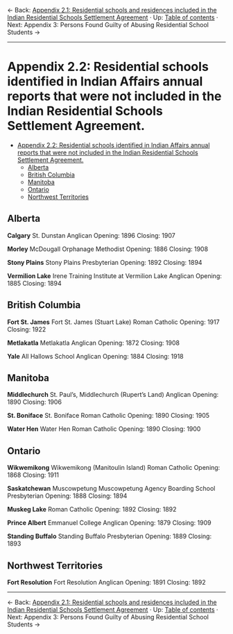 &larr; Back: [Appendix 2.1: Residential schools and residences included in the Indian Residential Schools Settlement Agreement](/trc/appendix-2-1) &middot; Up: [Table of contents](/trc/#table-of-contents) &middot; Next: Appendix 3: Persons Found Guilty of Abusing Residential School Students &rarr;

______________________

# Appendix 2.2: Residential schools identified in Indian Affairs annual reports that were not included in the Indian Residential Schools Settlement Agreement.

- [Appendix 2.2: Residential schools identified in Indian Affairs annual reports that were not included in the Indian Residential Schools Settlement Agreement.](#appendix-2-2-residential-schools-identified-in-indian-affairs-annual-reports-that-were-not-included-in-the-indian-residential-schools-settlement-agreement)
  * [Alberta](#alberta)
  * [British Columbia](#british-columbia)
  * [Manitoba](#manitoba)
  * [Ontario](#ontario)
  * [Northwest Territories](#northwest-territories)

## Alberta

**Calgary**
St. Dunstan
Anglican
Opening: 1896
Closing: 1907

**Morley**
McDougall Orphanage
Methodist
Opening: 1886
Closing: 1908

**Stony Plains**
Stony Plains
Presbyterian
Opening: 1892
Closing: 1894

**Vermilion Lake**
Irene Training Institute at Vermilion Lake
Anglican
Opening: 1885
Closing: 1894

## British Columbia

**Fort St. James**
Fort St. James (Stuart Lake)
Roman Catholic
Opening: 1917
Closing: 1922

**Metlakatla**
Metlakatla
Anglican
Opening: 1872
Closing: 1908

**Yale**
All Hallows School
Anglican
Opening: 1884
Closing: 1918

## Manitoba

**Middlechurch**
St. Paul’s, Middlechurch (Rupert’s Land)
Anglican
Opening: 1890
Closing: 1906

**St. Boniface**
St. Boniface
Roman Catholic
Opening: 1890
Closing: 1905

**Water Hen**
Water Hen
Roman Catholic
Opening: 1890
Closing: 1900

## Ontario

**Wikwemikong**
Wikwemikong (Manitoulin Island)
Roman Catholic
Opening: 1868
Closing: 1911

**Saskatchewan**
Muscowpetung
Muscowpetung Agency Boarding School
Presbyterian
Opening: 1888
Closing: 1894

**Muskeg Lake**
Roman Catholic
Opening: 1892
Closing: 1892

**Prince Albert**
Emmanuel College
Anglican
Opening: 1879
Closing: 1909

**Standing Buffalo**
Standing Buffalo
Presbyterian
Opening: 1889
Closing: 1893

## Northwest Territories

**Fort Resolution**
Fort Resolution
Anglican
Opening: 1891
Closing: 1892

__________________

&larr; Back: [Appendix 2.1: Residential schools and residences included in the Indian Residential Schools Settlement Agreement](/trc/appendix-2-1) &middot; Up: [Table of contents](/trc/#table-of-contents) &middot; Next: Appendix 3: Persons Found Guilty of Abusing Residential School Students &rarr;
